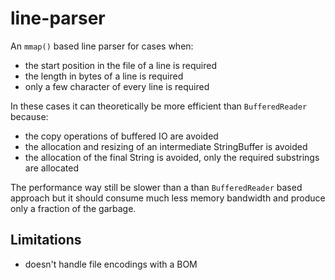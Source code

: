line-parser
===========

An `mmap()` based line parser for cases when:

 * the start position in the file of a line is required
 * the length in bytes of a line is required
 * only a few character of every line is required

In these cases it can theoretically be more efficient than `BufferedReader` because:

 * the copy operations of buffered IO are avoided
 * the allocation and resizing of an intermediate StringBuffer is avoided
 * the allocation of the final String is avoided, only the required substrings
   are allocated

The performance way still be slower than a than `BufferedReader` based approach but it should consume much less memory bandwidth and produce only a fraction of the garbage.

Limitations
-----------

 * doesn't handle file encodings with a BOM

